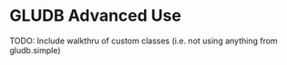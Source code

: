 # GLUDB Advanced Use

TODO: Include walkthru of custom classes (i.e. not using anything from
      gludb.simple)
